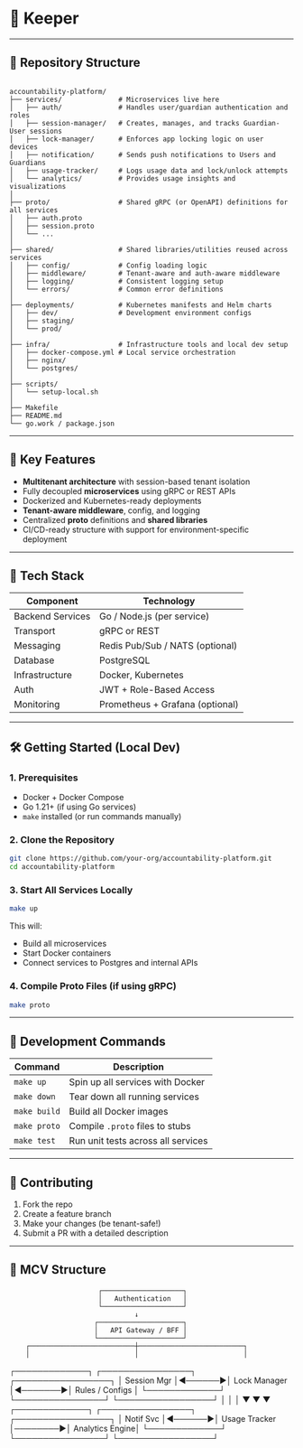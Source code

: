 # 🔐 Keeper 
---

## 📁 Repository Structure

```

accountability-platform/
├── services/              # Microservices live here
│   ├── auth/              # Handles user/guardian authentication and roles
│   ├── session-manager/   # Creates, manages, and tracks Guardian-User sessions
│   ├── lock-manager/      # Enforces app locking logic on user devices
│   ├── notification/      # Sends push notifications to Users and Guardians
│   ├── usage-tracker/     # Logs usage data and lock/unlock attempts
│   └── analytics/         # Provides usage insights and visualizations
│
├── proto/                 # Shared gRPC (or OpenAPI) definitions for all services
│   ├── auth.proto
│   ├── session.proto
│   └── ...
│
├── shared/                # Shared libraries/utilities reused across services
│   ├── config/            # Config loading logic
│   ├── middleware/        # Tenant-aware and auth-aware middleware
│   ├── logging/           # Consistent logging setup
│   └── errors/            # Common error definitions
│
├── deployments/           # Kubernetes manifests and Helm charts
│   ├── dev/               # Development environment configs
│   ├── staging/
│   └── prod/
│
├── infra/                 # Infrastructure tools and local dev setup
│   ├── docker-compose.yml # Local service orchestration
│   ├── nginx/             
│   └── postgres/          
│
├── scripts/               
│   └── setup-local.sh
│
├── Makefile               
├── README.md             
└── go.work / package.json 

````

---

## 🚀 Key Features

- **Multitenant architecture** with session-based tenant isolation
- Fully decoupled **microservices** using gRPC or REST APIs
- Dockerized and Kubernetes-ready deployments
- **Tenant-aware middleware**, config, and logging
- Centralized **proto** definitions and **shared libraries**
- CI/CD-ready structure with support for environment-specific deployment

---

## 🧰 Tech Stack

| Component         | Technology                 |
|------------------|----------------------------|
| Backend Services | Go / Node.js (per service) |
| Transport        | gRPC or REST               |
| Messaging        | Redis Pub/Sub / NATS (optional) |
| Database         | PostgreSQL                 |
| Infrastructure   | Docker, Kubernetes         |
| Auth             | JWT + Role-Based Access    |
| Monitoring       | Prometheus + Grafana (optional) |

---

## 🛠️ Getting Started (Local Dev)

### 1. Prerequisites
- Docker + Docker Compose
- Go 1.21+ (if using Go services)
- `make` installed (or run commands manually)

### 2. Clone the Repository

```bash
git clone https://github.com/your-org/accountability-platform.git
cd accountability-platform
````

### 3. Start All Services Locally

```bash
make up
```

This will:

* Build all microservices
* Start Docker containers
* Connect services to Postgres and internal APIs

### 4. Compile Proto Files (if using gRPC)

```bash
make proto
```

---

## 🧪 Development Commands

| Command      | Description                        |
| ------------ | ---------------------------------- |
| `make up`    | Spin up all services with Docker   |
| `make down`  | Tear down all running services     |
| `make build` | Build all Docker images            |
| `make proto` | Compile `.proto` files to stubs    |
| `make test`  | Run unit tests across all services |

---

## 🧩 Contributing

1. Fork the repo
2. Create a feature branch
3. Make your changes (be tenant-safe!)
4. Submit a PR with a detailed description

---


## 🧩 MCV Structure 

                          ┌────────────────────┐
                          │   Authentication   │
                          └────────────────────┘
                                   ↓
                         ┌─────────────────────┐
                         │   API Gateway / BFF │
                         └─────────────────────┘
        ┌──────────────────────────┼──────────────────────────┐
        │                          │                          │
┌─────────────┐        ┌────────────────┐         ┌─────────────────┐
│ Session Mgr │◄──────►│  Lock Manager  │◄───────►│ Rules / Configs │
└─────────────┘        └────────────────┘         └─────────────────┘
        │                          │                          │
        ▼                          ▼                          ▼
┌─────────────┐        ┌────────────────┐         ┌─────────────────┐
│  Notif Svc  │◄──────►│ Usage Tracker  │────────►│ Analytics Engine│
└─────────────┘        └────────────────┘         └─────────────────┘
